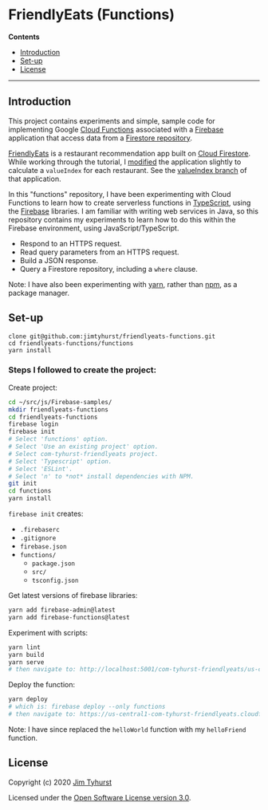 # FriendlyEats (Functions)

**Contents**

* [Introduction](#introduction)
* [Set-up](#set-up)
* [License](#license)

---

## Introduction

This project contains experiments and simple, sample code for implementing Google [Cloud Functions](https://cloud.google.com/functions/) associated with a [Firebase](https://firebase.google.com/) application that access data from a [Firestore repository](https://cloud.google.com/firestore/docs/).

[FriendlyEats](https://github.com/firebase/friendlyeats-web) is a restaurant recommendation app built on [Cloud Firestore](https://cloud.google.com/firestore/). While working through the tutorial, I [modified](https://github.com/jimtyhurst/friendlyeats-web) the application slightly to calculate a `valueIndex` for each restaurant. See the [valueIndex branch](https://github.com/jimtyhurst/friendlyeats-web/tree/valueIndex) of that application.

In this "functions" repository, I have been experimenting with Cloud Functions to learn how to create serverless functions in [TypeScript](https://www.typescriptlang.org/), using the [Firebase](https://firebase.google.com/docs) libraries. I am familiar with writing web services in Java, so this repository contains my experiments to learn how to do this within the Firebase environment, using JavaScript/TypeScript.

* Respond to an HTTPS request.
* Read query parameters from an HTTPS request.
* Build a JSON response.
* Query a Firestore repository, including a `where` clause.

Note: I have also been experimenting with [yarn](https://yarnpkg.com/), rather than [npm](https://www.npmjs.com/), as a package manager.

## Set-up
```
clone git@github.com:jimtyhurst/friendlyeats-functions.git
cd friendlyeats-functions/functions
yarn install
```

### Steps I followed to create the project:
Create project:
```bash
cd ~/src/js/Firebase-samples/
mkdir friendlyeats-functions
cd friendlyeats-functions
firebase login
firebase init
# Select 'functions' option.
# Select 'Use an existing project' option.
# Select com-tyhurst-friendlyeats project.
# Select 'Typescript' option.
# Select 'ESLint'.
# Select 'n' to *not* install dependencies with NPM.
git init
cd functions
yarn install
```

`firebase init` creates:

* `.firebaserc`
* `.gitignore`
* `firebase.json`
* `functions/`
    * `package.json`
    * `src/`
    * `tsconfig.json`

Get latest versions of firebase libraries:
```bash
yarn add firebase-admin@latest
yarn add firebase-functions@latest
```

Experiment with scripts:
```bash
yarn lint
yarn build
yarn serve
# then navigate to: http://localhost:5001/com-tyhurst-friendlyeats/us-central1/helloWorld
```

Deploy the function:
```bash
yarn deploy
# which is: firebase deploy --only functions
# then navigate to: https://us-central1-com-tyhurst-friendlyeats.cloudfunctions.net/helloWorld
```

Note: I have since replaced the `helloWorld` function with my `helloFriend` function.


## License
Copyright (c) 2020 [Jim Tyhurst](https://www.jimtyhurst.com)

Licensed under the [Open Software License version 3.0](./LICENSE).

